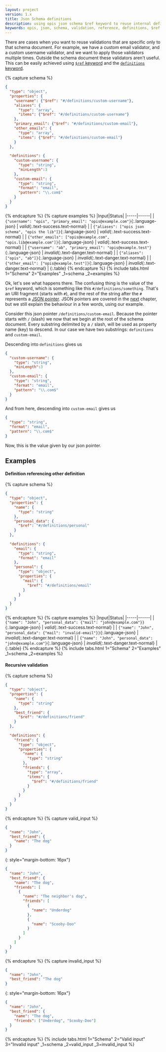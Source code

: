 ```yaml
---
layout: project
version: 1.x
title: Json Schema definitions
description: using opis json schema $ref keyword to reuse internal definitions 
keywords: opis, json, schema, validation, reference, definitions, $ref
---
```


There are cases when you want to reuse validations that are specific only to
that schema document. For example, we have a custom email validator, and
a custom username validator, and we want to apply those validators multiple
times. Outside the schema document these validators aren't useful. 
This can be easily achieved using [`$ref` keyword](ref-keyword.html)
and the [`definitions` keyword](#definitions).

{% capture schema %}
```json
{
  "type": "object",
  "properties": {
    "username": {"$ref": "#/definitions/custom-username"},
    "aliases": {
      "type": "array",
      "items": {"$ref": "#/definitions/custom-username"}
    },
    "primary_email": {"$ref": "#/definitions/custom-email"},
    "other_emails": {
      "type": "array",
      "items": {"$ref": "#/definitions/custom-email"}
    }
  },
  
  "definitions": {
    "custom-username": {
      "type": "string",
      "minLength":3
    },
    "custom-email": {
      "type": "string",
      "format": "email",
      "pattern": "\\.com$"
    }
  }
}
```  
{% endcapture %}
{% capture examples %}
|Input|Status|
|-----|------|
| `{"username": "opis", "primary_email": "opis@example.com"}`{:.language-json} | *valid*{:.text-success.text-normal} |
| `{"aliases": ["opis json schema", "opis the lib"]}`{:.language-json} | *valid*{:.text-success.text-normal} |
| `{"other_emails": ["opis@example.com", "opis.lib@example.com"]}`{:.language-json} | *valid*{:.text-success.text-normal} |
| `{"username": "ab", "primary_email": "opis@example.test"}`{:.language-json} | *invalid*{:.text-danger.text-normal} |
| `{"aliases": ["opis", "ab"]}`{:.language-json} | *invalid*{:.text-danger.text-normal} |
| `{"other_email": ["opis@example.test"]}`{:.language-json} | *invalid*{:.text-danger.text-normal} |
{:.table}
{% endcapture %}
{% include tabs.html 1="Schema" 2="Examples" _1=schema _2=examples %}


Ok, let's see what happens there. The confusing thing is the value of the
`$ref` keyword, which is something like this `#/definitions/something`.
That's an URI fragment (starts with `#`), and the rest of the string after
the `#` represents a [JSON pointer](pointers.html). JSON pointers are
covered in the [next](pointers.html) chapter, but we still explain
 the behaviour in a few words, using our example.

Consider this json pointer `/definitions/custom-email`. Because the
pointer starts with `/` (slash) we now that we begin at the root of
the schema document. Every substring delimited by a `/` slash, will
be used as property name (key) to descend. In our case we have two
substrings: `definitions` and `custom-email`. 

Descending into `definitions` gives us

```json
{
  "custom-username": {
    "type": "string",
    "minLength":3
  },
  "custom-email": {
    "type": "string",
    "format": "email",
    "pattern": "\\.com$"
  }
}
```

And from here, descending into `custom-email` gives us

```json
{
  "type": "string",
  "format": "email",
  "pattern": "\\.com$"
}
```

Now, this is the value given by our json pointer.

## Examples

#### Definition referencing other definition

{% capture schema %}
```json
{
  "type": "object",
  "properties": {
    "name": {
      "type": "string"
    },
    "personal_data": {
      "$ref": "#/definitions/personal"
    }
  },
   
  "definitions": {
    "email": {
      "type": "string",
      "format": "email"    
    },
    "personal": {
      "type": "object",
      "properties": {
        "mail": {
          "$ref": "#/definitions/email"
        }
      }
    }
  }
}
```
{% endcapture %}
{% capture examples %}
|Input|Status|
|-----|------|
| `{"name": "John", "personal_data": {"mail": "john@example.com"}}`{:.language-json} | *valid*{:.text-success.text-normal} |
| `{"name": "John", "personal_data": {"mail": "invalid-email"}}`{:.language-json} | *invalid*{:.text-danger.text-normal} |
| `{"name": "John", "personal_data": "john@example.com"}`{:.language-json} | *invalid*{:.text-danger.text-normal} |
{:.table}
{% endcapture %}
{% include tabs.html 1="Schema" 2="Examples" _1=schema _2=examples %}

#### Recursive validation

{% capture schema %}
```json
{
  "type": "object",
  "properties": {
    "name": {
      "type": "string"
    },
    "best_friend": {
      "$ref": "#/definitions/friend"
    }
  },
  
  "definitions": {
    "friend": {
      "type": "object",
      "properties": {
        "name": {
          "type": "string"
        },
        "friends": {
          "type": "array",
          "items": {
            "$ref": "#/definitions/friend"
          }
        }
      }
    }
  }
}
```
{% endcapture %}
{% capture valid_input %}
```json
{
  "name": "John",
  "best_friend": {
    "name": "The dog"
  }
}
```
{: style="margin-bottom: 16px"}
```json
{
  "name": "John",
  "best_friend": {
    "name": "The dog",
    "friends": [
      {
        "name": "The neighbor's dog",
        "friends": [
          {
            "name": "Underdog"
          },
          {
            "name": "Scooby-Doo"
          }
        ]
      }
    ]
  }
}
```
{% endcapture %}
{% capture invalid_input %}
```json
{
  "name": "John",
  "best_friend": "The dog"
}
```
{: style="margin-bottom: 16px"}

```json
{
  "name": "John",
  "best_friend": {
    "name": "The dog",
    "friends": ["Underdog", "Scooby-Doo"]
  }
}
```
{% endcapture %}
{% include tabs.html 1="Schema" 2="Valid input" 3="Invalid input" _1=schema _2=valid_input _3=invalid_input %}



